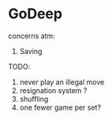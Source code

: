 # GoDeep


concerns atm:
1. Saving

TODO:
1. never play an illegal move
2. resignation system ?
3. shuffling
4. one fewer game per set? 